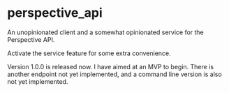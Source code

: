 ﻿# perspective_api
An unopinionated client and a somewhat opinionated service for the Perspective API.

Activate the service feature for some extra convenience.

Version 1.0.0 is released now. I have aimed at an MVP to begin. There is another endpoint not yet implemented, and a command line version is also not yet implemented.